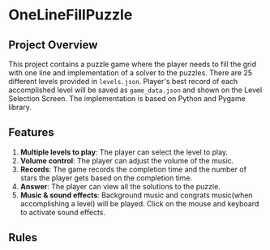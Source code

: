 # OneLineFillPuzzle
## Project Overview
This project contains a puzzle game where the player needs to fill the grid with one line and implementation of a solver to the puzzles. There are 25 different levels provided in `levels.json`. Player's best record of each accomplished level will be saved as `game_data.json` and shown on the Level Selection Screen. The implementation is based on Python and Pygame library.

## Features
1. **Multiple levels to play**: The player can select the level to play.
2. **Volume control**: The player can adjust the volume of the music.
3. **Records**: The game records the completion time and the number of stars the player gets based on the completion time.
4. **Answer**: The player can view all the solutions to the puzzle.
5. **Music & sound effects**: Background music and congrats music(when accomplishing a level) will be played. Click on the mouse and keyboard to activate sound effects.

## Rules

